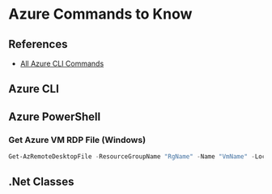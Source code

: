 # Azure Commands to Know

## References
- [All Azure CLI Commands](https://docs.microsoft.com/en-us/cli/azure/service-page/list%20a%20-%20z?view=azure-cli-latest)

## Azure CLI

## Azure PowerShell

### Get Azure VM RDP File (Windows)

```powershell
Get-AzRemoteDesktopFile -ResourceGroupName "RgName" -Name "VmName" -LocalPath "C:\Path\to\folder"
```

## .Net Classes
